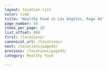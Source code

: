 ```yaml
---
layout: location-list
color: lime
title: 'Healthy Food in Los Angeles, Page 44'
page_number: 44
items_per_page: 20
list_offset: 860
first: /locations/
canonical_url: /locations/
next: /locations/page45/
previous: /locations/page43/
category: Healthy Food

---
```


